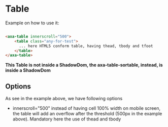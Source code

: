 # Table

Example on how to use it:

```html

<axa-table innerscroll="500">
    <table class="any-for-test">
      ... here HTML5 conform table, having thead, tbody and tfoot
    </table>
</axa-table>

```

**This Table is not inside a ShadowDom, the axa-table-sortable, instead, is inside a ShadowDom**

## Options

As see in the example above, we have following options

* innerscroll="500" instead of having cell 100% width on mobile screen, the table will add an overflow after the threshold (500px in the example above). Mandatory here the use of thead and tbody
